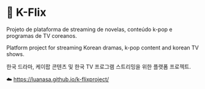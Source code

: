 # 🍿 K-Flix
Projeto de plataforma de streaming de novelas, conteúdo k-pop e programas de TV coreanos.

Platform project for streaming Korean dramas, k-pop content and korean TV shows.

한국 드라마, 케이팝 콘텐츠 및 한국 TV 프로그램 스트리밍을 위한 플랫폼 프로젝트.

☁️ https://luanasa.github.io/k-flixproject/
